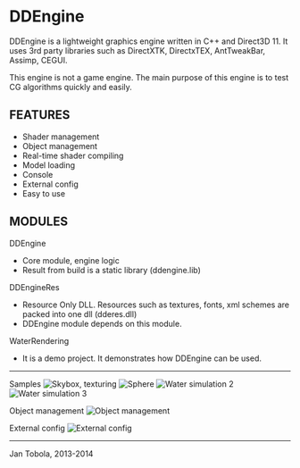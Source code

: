 DDEngine
========

DDEngine is a lightweight graphics engine written in C++ and Direct3D 11. It uses 3rd party libraries such as DirectXTK, DirectxTEX, AntTweakBar, Assimp, CEGUI.

This engine is not a game engine. The main purpose of this engine is to test CG algorithms quickly and easily.

FEATURES
--------
- Shader management
- Object management
- Real-time shader compiling
- Model loading
- Console
- External config
- Easy to use

MODULES
-------

DDEngine
- Core module, engine logic
- Result from build is a static library (ddengine.lib)

DDEngineRes
- Resource Only DLL. Resources such as textures, fonts, xml schemes are packed into one dll (dderes.dll)
- DDEngine module depends on this module.

WaterRendering
- It is a demo project. It demonstrates how DDEngine can be used.



-----------------

Samples
![Skybox, texturing](http://fii.cz/vbhhaepq)
![Sphere](http://puu.sh/cAxqS/1ffe115e88.jpg)
![Water simulation 2](https://scontent-a.xx.fbcdn.net/hphotos-prn2/t31.0-8/10286810_10202082145115757_252098159032020820_o.jpg)
![Water simulation 3](https://scontent-a.xx.fbcdn.net/hphotos-prn2/l/t31.0-8/10275344_10202088807242306_7099633422965902923_o.jpg)

Object management
![Object management](http://puu.sh/cplxG/0a3af47acf.jpg)

External config
![External config](http://puu.sh/cBQFU/2820c767ac.png)


---------------------
Jan Tobola, 2013-2014
